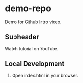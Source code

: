 # demo-repo
Demo for Github Intro video.

## Subheader

Watch tutorial on YouTube.

## Local Development

1. Open index.html in your browser.
